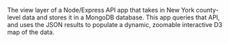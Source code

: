 The view layer of a Node/Express API app that takes in New York county-level data and stores it in a MongoDB database. This app queries that API, and uses the JSON results to populate a dynamic, zoomable interactive D3 map of the data. 

